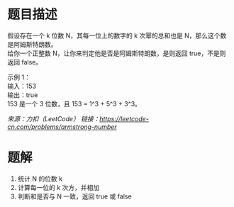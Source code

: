 # 题目描述
假设存在一个 k 位数 N，其每一位上的数字的 k 次幂的总和也是 N，那么这个数是阿姆斯特朗数。  
给你一个正整数 N，让你来判定他是否是阿姆斯特朗数，是则返回 true，不是则返回 false。  

示例 1：  
输入：153  
输出：true  
153 是一个 3 位数，且 153 = 1^3 + 5^3 + 3^3。  

*来源：力扣（LeetCode）*
*链接：https://leetcode-cn.com/problems/armstrong-number*  


# 题解
1. 统计 N 的位数 k
2. 计算每一位的 k 次方，并相加
3. 判断和是否与 N 一致，返回 true 或 false
